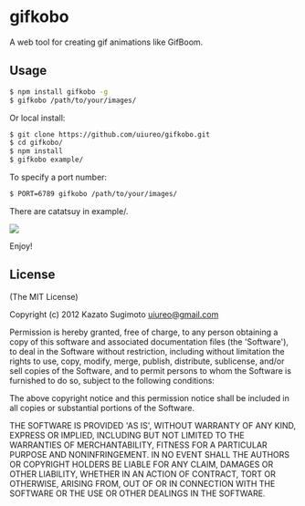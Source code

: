 # gifkobo

A web tool for creating gif animations like GifBoom.

## Usage

``` bash
$ npm install gifkobo -g
$ gifkobo /path/to/your/images/
```

Or local install:
``` bash
$ git clone https://github.com/uiureo/gifkobo.git
$ cd gifkobo/
$ npm install
$ gifkobo example/
```

To specify a port number:
``` bash
$ PORT=6789 gifkobo /path/to/your/images/
```

There are catatsuy in example/.

![](https://dl.dropbox.com/u/23470717/catatsuy/catatsuy5.gif)

Enjoy!

## License
(The MIT License)

Copyright (c) 2012 Kazato Sugimoto <uiureo@gmail.com>

Permission is hereby granted, free of charge, to any person obtaining a copy of this software and associated documentation files (the 'Software'), to deal in the Software without restriction, including without limitation the rights to use, copy, modify, merge, publish, distribute, sublicense, and/or sell copies of the Software, and to permit persons to whom the Software is furnished to do so, subject to the following conditions:

The above copyright notice and this permission notice shall be included in all copies or substantial portions of the Software.

THE SOFTWARE IS PROVIDED 'AS IS', WITHOUT WARRANTY OF ANY KIND, EXPRESS OR IMPLIED, INCLUDING BUT NOT LIMITED TO THE WARRANTIES OF MERCHANTABILITY, FITNESS FOR A PARTICULAR PURPOSE AND NONINFRINGEMENT. IN NO EVENT SHALL THE AUTHORS OR COPYRIGHT HOLDERS BE LIABLE FOR ANY CLAIM, DAMAGES OR OTHER LIABILITY, WHETHER IN AN ACTION OF CONTRACT, TORT OR OTHERWISE, ARISING FROM, OUT OF OR IN CONNECTION WITH THE SOFTWARE OR THE USE OR OTHER DEALINGS IN THE SOFTWARE.
